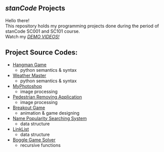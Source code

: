 ## *stanCode* Projects
Hello there!\
This repository holds my programming projects done during the period of stanCode SC001 and SC101 course.\
Watch my *[DEMO VIDEOS!](https://www.youtube.com/watch?v=o63KPoIXJS4&list=PL6FWNwNPGCE56gP3lxhYPLoUbqE_unUiP&index=1)*

## Project Source Codes:
* [Hangman Game](https://github.com/ChiHanWang/MystanCodeProjects/blob/main/stanCode_projects/Hangman_game/hangman_ext.py)
  * python semantics & syntax
* [Weather Master](https://github.com/ChiHanWang/Projects/blob/main/stanCode_projects/Weather_master/weather_master.py)
  * python semantics & syntax
* [MyPhotoshop](https://github.com/ChiHanWang/MystanCodeProjects/blob/main/stanCode_projects/MyPhotoshop/best_photoshop_award.py)
  * image processing
* [Pedestrian Removing Application](https://github.com/ChiHanWang/MystanCodeProjects/blob/main/stanCode_projects/Pedestrian_removing_application/stanCodoshop.py)
  * image processing
* [Breakout Game](https://github.com/ChiHanWang/Projects/blob/main/stanCode_projects/Break_out_game/breakout.py)
  * animation & game designing
* [Name Popularity Searching System](https://github.com/ChiHanWang/Projects/blob/main/stanCode_projects/Name_popularity_searching_system/babygraphics.py)
  * data structure
* [LinkList](https://github.com/ChiHanWang/Projects/blob/main/stanCode_projects/LinkList/new_head.py)
  * data structure
* [Boggle Game Solver](https://github.com/ChiHanWang/Projects/blob/main/stanCode_projects/Boggle_game_solver/boggle.py)
  * recursive functions
